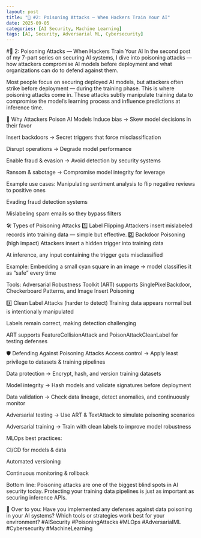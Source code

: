 ```yaml
---
layout: post
title: "🚨 #2: Poisoning Attacks — When Hackers Train Your AI"
date: 2025-09-05
categories: [AI Security, Machine Learning]
tags: [AI, Security, Adversarial ML, Cybersecurity]
---
```


#🚨 2: Poisoning Attacks — When Hackers Train Your AI
In the second post of my 7-part series on securing AI systems, I dive into poisoning attacks — how attackers compromise AI models before deployment and what organizations can do to defend against them.

Most people focus on securing deployed AI models, but attackers often strike before deployment — during the training phase. This is where poisoning attacks come in.
These attacks subtly manipulate training data to compromise the model’s learning process and influence predictions at inference time.

🎯 Why Attackers Poison AI Models
Induce bias → Skew model decisions in their favor


Insert backdoors → Secret triggers that force misclassification


Disrupt operations → Degrade model performance


Enable fraud & evasion → Avoid detection by security systems


Ransom & sabotage → Compromise model integrity for leverage


Example use cases:
Manipulating sentiment analysis to flip negative reviews to positive ones


Evading fraud detection systems


Mislabeling spam emails so they bypass filters



🛠️ Types of Poisoning Attacks
1️⃣ Label Flipping
 Attackers insert mislabeled records into training data — simple but effective.
2️⃣ Backdoor Poisoning (high impact)
Attackers insert a hidden trigger into training data


At inference, any input containing the trigger gets misclassified


Example: Embedding a small cyan square in an image → model classifies it as “safe” every time


Tools: Adversarial Robustness Toolkit (ART) supports SinglePixelBackdoor, Checkerboard Patterns, and Image Insert Poisoning


3️⃣ Clean Label Attacks (harder to detect)
Training data appears normal but is intentionally manipulated


Labels remain correct, making detection challenging


ART supports FeatureCollisionAttack and PoisonAttackCleanLabel for testing defenses



🛡️ Defending Against Poisoning Attacks
Access control → Apply least privilege to datasets & training pipelines


Data protection → Encrypt, hash, and version training datasets


Model integrity → Hash models and validate signatures before deployment


Data validation → Check data lineage, detect anomalies, and continuously monitor


Adversarial testing → Use ART & TextAttack to simulate poisoning scenarios


Adversarial training → Train with clean labels to improve model robustness


MLOps best practices:


CI/CD for models & data


Automated versioning


Continuous monitoring & rollback



Bottom line:
 Poisoning attacks are one of the biggest blind spots in AI security today. Protecting your training data pipelines is just as important as securing inference APIs.

💬 Over to you:
 Have you implemented any defenses against data poisoning in your AI systems? Which tools or strategies work best for your environment?
#AISecurity #PoisoningAttacks #MLOps #AdversarialML #Cybersecurity #MachineLearning

